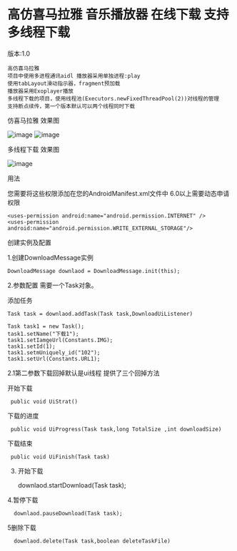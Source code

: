 
# 高仿喜马拉雅 音乐播放器 在线下载 支持多线程下载

版本:1.0


	
	高仿喜马拉雅
	项目中使用多进程通讯aidl 播放器采用单独进程:play
	使用tabLayout滑动指示器，fragment预加载
	播放器采用Exoplayer播放 
	多线程下载的项目，使用线程池(Executors.newFixedThreadPool(2))对线程的管理
	支持断点续传，第一个版本默认可以两个线程同时下载
	

		
仿喜马拉雅 效果图

![image](https://github.com/qianxiangsen521/Multi-threadedDownload/blob/master/gif/music.gif) ![image](https://github.com/qianxiangsen521/Multi-threadedDownload/blob/master/gif/ximalaya.jpg)


多线程下载 效果图

![image](https://github.com/qianxiangsen521/Multi-threadedDownload/blob/master/gif/down1.gif)  

用法
	
   您需要将这些权限添加在您的AndroidManifest.xml文件中 6.0以上需要动态申请权限

	<uses-permission android:name="android.permission.INTERNET" />
	<uses-permission android:name="android.permission.WRITE_EXTERNAL_STORAGE"/>

创建实例及配置

  1.创建DownloadMessage实例


	DownloadMessage downlaod = DownloadMessage.init(this);

  

  2.参数配置 需要一个Task对象。

  添加任务 


	Task task = downlaod.addTask(Task task,DownloadUiListener)

	Task task1 = new Task();
	task1.setName("下载1");
	task1.setIamgeUrl(Constants.IMG);
	task1.setId(1);
	task1.setmUniquely_id("102");
	task1.setUrl(Constants.URL1);
 


  2.1第二参数下载回掉默认是ui线程 提供了三个回掉方法

  开始下载
  
	 public void UiStrat()
 
  
  下载的进度

  	 public void UiProgress(Task task,long TotalSize ,int downloadSize)
  
  
  下载结束

	 public void UiFinish(Task task)

  

  3. 开始下载 

	  downlaod.startDownload(Task task);

  4.暂停下载

	  downlaod.pauseDownload(Task task);

  5删除下载

  	  downlaod.delete(Task task,boolean deleteTaskFile)


	